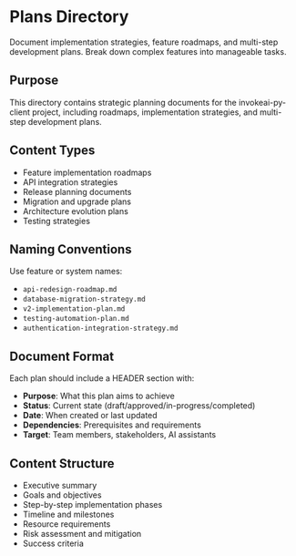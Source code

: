 # Plans Directory

Document implementation strategies, feature roadmaps, and multi-step development plans. Break down complex features into manageable tasks.

## Purpose
This directory contains strategic planning documents for the invokeai-py-client project, including roadmaps, implementation strategies, and multi-step development plans.

## Content Types
- Feature implementation roadmaps
- API integration strategies
- Release planning documents
- Migration and upgrade plans
- Architecture evolution plans
- Testing strategies

## Naming Conventions
Use feature or system names:
- `api-redesign-roadmap.md`
- `database-migration-strategy.md`
- `v2-implementation-plan.md`
- `testing-automation-plan.md`
- `authentication-integration-strategy.md`

## Document Format
Each plan should include a HEADER section with:
- **Purpose**: What this plan aims to achieve
- **Status**: Current state (draft/approved/in-progress/completed)
- **Date**: When created or last updated
- **Dependencies**: Prerequisites and requirements
- **Target**: Team members, stakeholders, AI assistants

## Content Structure
- Executive summary
- Goals and objectives
- Step-by-step implementation phases
- Timeline and milestones
- Resource requirements
- Risk assessment and mitigation
- Success criteria
